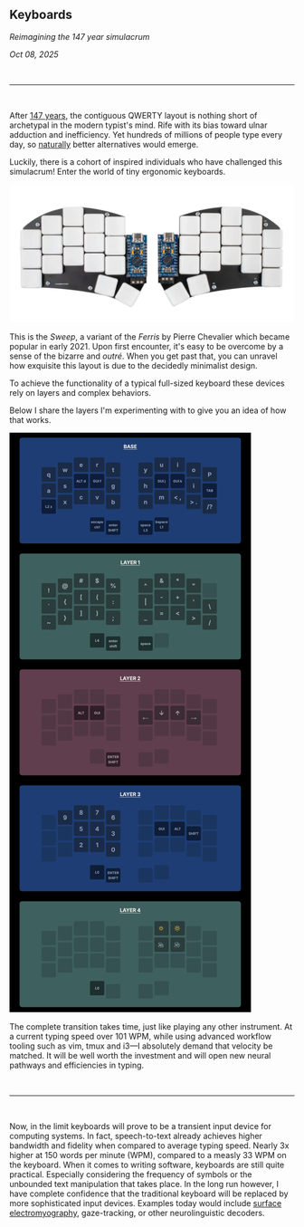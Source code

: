 ## Keyboards

*Reimagining the 147 year simulacrum*

*Oct 08, 2025*

&nbsp;&nbsp;

---

&nbsp;&nbsp;

After [147 years](https://en.wikipedia.org/wiki/QWERTY), the contiguous QWERTY layout is
nothing short of archetypal in the modern typist's mind. Rife with its bias
toward ulnar adduction and inefficiency. Yet 
hundreds of millions of people type every day,
so [naturally](https://en.wikipedia.org/wiki/Infinite_monkey_theorem)
better alternatives would emerge.

Luckily, there is a cohort of inspired individuals who have 
challenged this simulacrum! Enter the world of tiny ergonomic keyboards.

![Sweep](/blog/keyboards/sweep2.png)

This is the *Sweep*, a variant of the *Ferris* by Pierre Chevalier which became
popular in early 2021. Upon first encounter, it's easy to be overcome by a
sense of the bizarre and *outré*. When you get past that, you can unravel how
exquisite this layout is due to the decidedly minimalist design.

To achieve the functionality of a typical full-sized keyboard these 
devices rely on layers and complex behaviors.

Below I share the layers I'm experimenting with to give you an idea of how that works.

![Sweep](/blog/keyboards/sweep.jpg)

The complete transition takes time, just like playing any other
instrument. At a current typing speed over 101 WPM, while using advanced
workflow tooling such as vim, tmux and i3—I absolutely demand that velocity be
matched. It will be well worth the investment and will open new neural pathways 
and efficiencies in typing.


&nbsp;&nbsp;

---

&nbsp;&nbsp;

Now, in the limit keyboards will prove to be a transient input device for
computing systems. In fact, speech-to-text already achieves higher
bandwidth and fidelity when compared to average typing speed. Nearly 3x higher
at 150 words per minute (WPM), compared to a measly 33 WPM on the keyboard.
When it comes to writing software, keyboards are still quite practical.
Especially considering the frequency of symbols or the unbounded text manipulation that takes place.
In the long run however, I have complete confidence that the traditional keyboard will
be replaced by more sophisticated input devices. Examples today would include
[surface electromyography](https://dl.acm.org/doi/10.1145/3172944.3172977),
gaze-tracking, or other neurolinguistic decoders.





